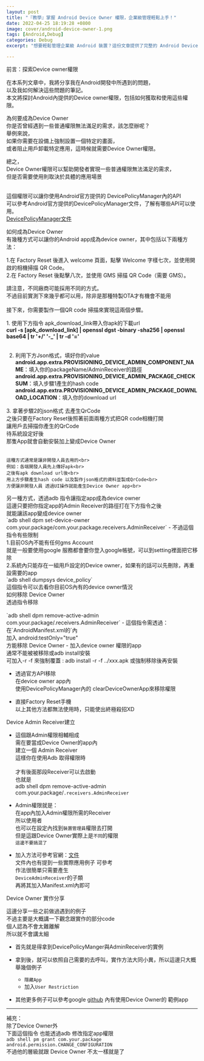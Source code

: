 ```yaml
---
layout: post
title: "『教學』掌握 Android Device Owner 權限，企業級管理輕鬆上手！"
date: 2022-04-25 18:19:28 +0800
image: cover/android-device-owner-1.png
tags: [Android,Debug]
categories: Debug
excerpt: "想要輕鬆管理企業級 Android 裝置？這份文章提供了完整的 Android Device Owner 權限請求與實際作用統整。"

---
```



<div class="c-border-main-title-2">前言：探索Device owner權限</div>

<p style="margin-top: 15px;" class="table_container">
	在本系列文章中，我將分享我在Android開發中所遇到的問題，<br>
	以及我如何解決這些問題的筆記。<br>
	本文將探討Android內提供的Device owner權限，包括如何獲取和使用這些權限。
</p>



<div class="c-border-main-title-2">為何要成為Device Owner</div>
你是否曾經遇到一些普通權限無法滿足的需求，該怎麼辦呢？<br>
舉例來說，<br>
如果你需要在設備上強制設置一個特定的畫面，<br>
或者阻止用戶卸載特定應用，這時候就需要Device Owner權限。<br>


總之，<br>
Device Owner權限可以幫助開發者實現一些普通權限無法滿足的需求，<br>
但是否需要使用則取決於具體的應用場景<br><br>

這個權限可以讓你使用Android官方提供的 DevicePolicyManager內的API<br>
可以參考Android官方提供的DevicePolicyManager文件，了解有哪些API可以使用。<br>
<a href="https://developer.android.com/reference/android/app/admin/DevicePolicyManager" target="_blank">DevicePolicyManager文件</a>

<div class="c-border-main-title-2">如何成為Device Owner</div>

<div class="c-border-content-title-4">有幾種方式可以讓你的Android app成為device owner，其中包括以下兩種方法：</div>

<p style="margin-top: 15px;" class="table_container">
	1.在 Factory Reset 後進入 welcome 頁面，點擊 Welcome 字樣七次，並使用開啟的相機掃描 QR Code。<br>
	2.在 Factory Reset 後點擊八次，並使用 GMS 掃描 QR Code（需要 GMS）。
</p>

請注意，不同廠商可能採用不同的方式。<br>
不過目前實測下來幾乎都可以用，除非是那種特製OTA才有機會不能用<br><br>
接下來，你需要製作一個QR code 掃描來實現這兩個步驟。<br>

<p style="margin-top: 15px;" class="table_container">
1. 使用下方指令 apk_download_link帶入你apk的下載url<br>
<b>curl -s [apk_download_link] | openssl dgst -binary -sha256 | openssl base64 | tr '+/' '-_' | tr -d '='</b><br><br>

2. 利用下方Json格式，填好你的value<br>
<b>android.app.extra.PROVISIONING_DEVICE_ADMIN_COMPONENT_NAME</b>：填入你的packageName/AdminReceiver的路徑 <br>
<b>android.app.extra.PROVISIONING_DEVICE_ADMIN_PACKAGE_CHECKSUM</b>：填入步驟1產生的hash code<br>
<b>android.app.extra.PROVISIONING_DEVICE_ADMIN_PACKAGE_DOWNLOAD_LOCATION</b>：填入你的download url<br>
</p>
<script src="https://gist.github.com/KuanChunChen/8a9376c9f99b70090c2c45a58defdf09.js"></script>

<p style="margin-top: 15px;" class="table_container">
	3. 拿著步驟2的json格式 去產生QrCode<br>
	之後只要在Factory Reset後照著前面兩種方式把QR code相機打開<br>
	讓用戶去掃描你產生的QrCode<br>
	待系統設定好後<br>
	那隻App就會自動安裝加上變成Device Owner<br><br>

	這種方式通常是讓非開發人員去用的<br>
	例如：各端開發人員先上傳好apk<br>
	之後有apk download url後<br>
	用上方步驟產生hash code 以及製作json格式的資料並製成QrCode<br>
	方便讓非開發人員 透過UI操作就能產生Device Owner app<br>
</p>

<div class="c-border-content-title-4">另一種方式，透過adb 指令讓指定app成為device owner</div>
  這邊只要把你指定app的Admin Receiver的路徑打在下方指令之後<br>
  就能讓該app變成device owner<br>
  `adb shell dpm set-device-owner com.your.package/com.your.package.receivers.AdminReceiver`
   - 不過這個指令有些限制<br>
   1.目前OS內不能有任何gms Account<br>
   就是一般要使用google 服務都會要你登入google帳號，可以到setting裡面把它移除<br>
   2.系統內只能存在一組用戶設定的Device owner，如果有的話可以先刪除，再重設需要的app<br>
   `adb shell dumpsys device_policy`<br>
   這個指令可以去看你目前OS內有的device owner情況

<div class="c-border-main-title-2">如何移除 Device Owner</div>
<div class="c-border-content-title-4">透過指令移除</div><br>
`adb shell dpm remove-active-admin com.your.package/.receivers.AdminReceiver`
 - 這個指令需透過： <br>
 在`AndroidManifest.xml的<application>`內 <br>
 加入 android:testOnly="true"<br>
 方能移除 Device Owner
 - 加入device owner 權限的app <br>
 通常不能被被移除或adb install安裝<br>
 可加入-r -f 來強制覆蓋 : adb install -r -f ../xxx.apk
 或強制移除後再安裝

 * 透過官方API移除 <br>
 在device owner app內 <br>
 使用DevicePolicyManager內的 clearDeviceOwnerApp來移除權限<br>

 * 直接Factory Reset手機<br>
 以上其他方法都無法使用時，只能使出終極殺招XD

 <div class="c-border-main-title-2">Device Admin Receiver建立</div>

* 這個跟Admin權限相輔相成<br>
需在要當成Device Owner的app內<br>
建立一個 Admin Receiver <br>
這樣你在使用Adb 取得權限時<br><br>
才有後面那段Receiver可以去啟動<br>
也就是<br>
adb shell dpm remove-active-admin com.your.package/`.receivers.AdminReceiver`<br>

* Admin權限就是： <br>
在app內加入Admin權限所需的Receiver<br>
所以使用者<br>
也可以在設定內找到`裝置管理員`權限去打開<br>
但是這跟Device Owner實際上是`不同`的權限 <br>
`這邊不要搞混了`<br>

* 加入方法可參考官網：[文件](https://developer.android.com/guide/topics/admin/device-admin)<br>
文件內也有提到一些實際應用例子 可參考<br>
作法很簡單只需要產生<br>
`DeviceAdminReceiver`的子類<br>
再將其加入Manifest.xml內即可<br>


<div class="c-border-main-title-2">Device Owner 實作分享</div>

這邊分享一些之前做過遇到的例子<br>
不過主要是大概講一下觀念跟實作的部分code<br>
個人認為不會太難離解<br>
所以就不會講太細<br>

* 首先就是得拿到DevicePolicyManger與AdminReceiver的實例<br>
	<script src="https://gist.github.com/KuanChunChen/c12af22551a91a32a6f85cd3da7e3313.js"></script>

* 拿到後，就可以依照自己需要的去呼叫，實作方法大同小異，所以這邊只大概舉幾個例子

	- `隱藏App`
	 <script src="https://gist.github.com/KuanChunChen/520157aaceb75c79cda052e10f576a26.js"></script>
	- 加入`User Restriction`
	 <script src="https://gist.github.com/KuanChunChen/15286f247a2120b4320b4cf5f678560e.js"></script>

* 其他更多例子可以參考google [github](https://github.com/googlesamples/android-testdpc) 內有使用Device Owner的 範例app


---
補充：<br>
除了Device Owner外<br>
下面這個指令 也能透過adb 修改指定app權限<br>
`adb shell pm grant com.your.package android.permission.CHANGE_CONFIGURATION`<br>
不過他的層級就跟 Device Owner 不太一樣就是了<br>

